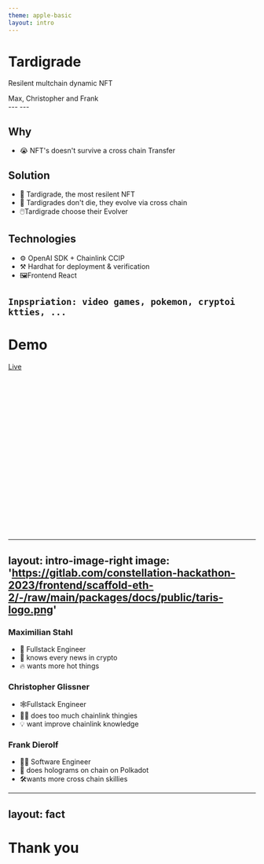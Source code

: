```yaml
---
theme: apple-basic
layout: intro
---
```

# Tardigrade

Resilent multchain dynamic NFT

<div class="absolute bottom-10">
  <span class="font-700">
    Max, Christopher and Frank
  </span>
</div>
---
---

## Why

- 😭 NFT's doesn't survive a cross chain Transfer

## Solution
- 🦾 Tardigrade, the most resilent NFT
- 🌱 Tardigrades don't die, they evolve via cross chain
- 🖱️Tardigrade choose their Evolver

## Technologies
- ⚙️ OpenAI SDK + Chainlink CCIP
- ⚒️ Hardhat for deployment & verification
- 🖼️Frontend React

`Inpspriation: video games, pokemon, cryptoi ktties, ...`
---

# Demo

[Live](https://tardigrade.surge.sh)
<iframe width="560" height="315" src="" title="YouTube video player" frameborder="0" allow="accelerometer; autoplay; clipboard-write; encrypted-media; gyroscope; picture-in-picture; web-share" allowfullscreen></iframe>

---
layout: intro-image-right
image: 'https://gitlab.com/constellation-hackathon-2023/frontend/scaffold-eth-2/-/raw/main/packages/docs/public/taris-logo.png'
---
### Maximilian Stahl

- 🧗 Fullstack Engineer
- 🧠 knows every news in crypto
- 🔥 wants more hot things

### Christopher Glissner

- 🕸️Fullstack Engineer 
- 😵‍💫 does too much chainlink thingies 
- 💡 want improve chainlink knowledge

### Frank Dierolf

- 🧑‍🏭 Software Engineer  
- 🐉 does holograms on chain on Polkadot
- 🛠️wants more cross chain skillies

---
layout: fact
---

# Thank you
